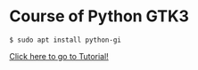 # Course of Python GTK3

```
$ sudo apt install python-gi
```

[Click here to go to Tutorial!](https://python-gtk-3-tutorial.readthedocs.io/en/latest/index.html)